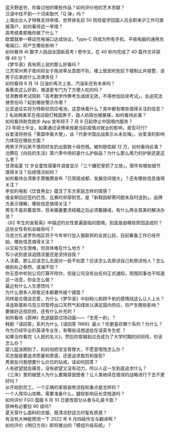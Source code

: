 蓝天野逝世，你看过他的哪些作品？如何评价他的艺术贡献？  
汉语中找不到一个词来取代「Q 弹」吗？  
上海出台人才特殊支持举措，世界排名前 50 院校留学回国人员全职来沪工作可直接落户，如何看待这一举措？  
高考结束那晚你做了什么？  
欧盟就单一移动充电端口达成协议，Type-C 将成为所有手机、平板电脑的通用充电端口，将产生哪些影响？  
如何看待 AI 数字人挑战全国新高考 Ⅰ 卷作文，在 40 秒内完成了 40 篇作文并获得 48 分？  
《梦华录》真有网上说的那么好看吗？  
江苏常州男子夜间将女子拖进草丛意图不轨，楼上居民听到后下楼制止并报警，该男子应承担什么法律责任？  
如何看待 6 月 14 日油价再次上涨，汽油车还有未来吗？  
香蕉皮这么好剥，难道是专门为了方便人吃的吗？  
甘肃教育考试院称「高考数学作弊考生成绩无效，不得参加后续考试」，会追究法律责任吗？起到哪些警示作用？  
比亚迪证实将为特斯拉供应电池，这意味着什么？其中都有哪些值得关注的信息？  
2 名驻韩美军在夜店殴打韩国男子，路人劝阻也被暴揍，如何看待此事？  
如何看待耐克跑步 App 宣布将于 7 月 8 日起停止中国境内服务？  
23 年硕士毕业，如果通过读博来规避当前疫情对就业的影响，是否可行?  
谷爱凌将担任「美国申奥大使」，谈「代表中国出战表示从未后悔」，谷爱凌的影响力体现在哪些方面？  
两男子开玩笑不慎将好友扔出窗致十级伤残，被判赔偿超 12 万，如何看待此事？  
沈腾在《向往的生活》第六季中用的是什么护肤品？为什么那么用力的护肤还是这么老？  
甘肃临夏 12 岁女童性侵事件调查显示「三个嫌犯曾抓了又放」，案件有哪些细节值得关注？后续情况如何？  
如何看待台湾歌手萧敬腾宣布「已常居成都，发展空间很大」？还有哪些信息值得关注？  
李安的电影《饮食男女》蕴含了东方家庭怎样的情感？  
维金斯回应签约匹克，比赛时却穿耐克，是「新鞋因邮寄问题未及时送到」，品牌方表示理解，哪些信息值得关注？  
男生不喜欢戴首饰，但未婚妻要求结婚之后必须戴婚戒，有什么两全其美的解决办法？  
《82 年生的金智英》中描述的女性普遍面临的困境，到底是由哪些原因造成的？这些女性有机会破局吗？  
乌克兰扎波罗热地区将于今年举行加入俄联邦的全民公投，目前筹备工作已经开始，哪些信息值得关注？  
以交易为生很难，但具体难在什么地方？  
写小说到底该追随流量还是坚持自我？  
人活着、那么应该怎么去面对一些不如意？应该怎么去原谅自己和原谅他人？怎么做到处之泰然、波澜不惊？  
你无意中听到公司打算开除你，但是公司没有出任何正式通知，周围同事也不知道这一消息，你会怎么做？  
最近有什么人生感悟吗？  
为什么很多人用笔记本都要外接个键盘？  
同样是古偶谈恋爱，为什么《梦华录》中赵盼儿和顾千帆的感情线这么让人上头？  
泽连斯基称乌克兰将暂停出口天然气和煤炭以满足国内供应，将产生哪些影响？  
要做好近视防控，还有什么补充的？  
如何看待《原神》危途疑踪过场动画——「生死一刹」？  
韩剧「请回答」系列为什么《请回答 1988》最火？你更喜欢哪个系列？为什么？  
作为已经毕业的英语专业生，有哪些话想送给在读英专生呢 ？  
如果当你看完《人民的名义》，然后你穿越到过去成为了大学时期的祁同伟，你该怎么办？  
婴儿猛涨期到了，妈妈怕把宝宝胃撑大，不愿意喂饱怎么办？  
买衣服是要追求质量和质感，还是追求裁剪和版型?  
男朋友问我想要什么价位的钻戒，该如何回答？  
人有欲望就会痛苦，没有欲望又没有动力，所以人这一生到底追求什么？  
《三体》里的破壁人为什么要揭穿面壁者？让人类继续在错误的战略进行下去不更好吗？  
从开始到完工，一个正确的家居装修流程和重点是怎样的？  
一个人爬华山攻略，需要准备什么，腿软影响玩长空栈道吗？  
如何评价 FGO 国服 6 月 10 日更改部分从者与礼装卡面？  
原神有必要拉 90 级吗?  
夏天穿什么面料的衣服，既清凉舒适又时髦有质感？  
有没有大神能预测一下 2022 年 6 月四级作文与翻译啊？  
如何评价《明日方舟》即将推出的「模组升级系统」？  
